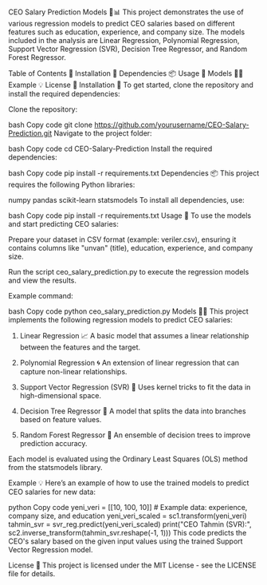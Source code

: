 CEO Salary Prediction Models 💼📊
This project demonstrates the use of various regression models to predict CEO salaries based on different features such as education, experience, and company size. The models included in the analysis are Linear Regression, Polynomial Regression, Support Vector Regression (SVR), Decision Tree Regressor, and Random Forest Regressor.

Table of Contents 📑
Installation 🔧
Dependencies 📦
Usage 🚀
Models 🧑‍🏫
Example 💡
License 📜
Installation 🔧
To get started, clone the repository and install the required dependencies:

Clone the repository:

bash
Copy code
git clone https://github.com/yourusername/CEO-Salary-Prediction.git
Navigate to the project folder:

bash
Copy code
cd CEO-Salary-Prediction
Install the required dependencies:

bash
Copy code
pip install -r requirements.txt
Dependencies 📦
This project requires the following Python libraries:

numpy
pandas
scikit-learn
statsmodels
To install all dependencies, use:

bash
Copy code
pip install -r requirements.txt
Usage 🚀
To use the models and start predicting CEO salaries:

Prepare your dataset in CSV format (example: veriler.csv), ensuring it contains columns like "unvan" (title), education, experience, and company size.

Run the script ceo_salary_prediction.py to execute the regression models and view the results.

Example command:

bash
Copy code
python ceo_salary_prediction.py
Models 🧑‍🏫
This project implements the following regression models to predict CEO salaries:

1. Linear Regression 📈
A basic model that assumes a linear relationship between the features and the target.

2. Polynomial Regression 🌀
An extension of linear regression that can capture non-linear relationships.

3. Support Vector Regression (SVR) 🔮
Uses kernel tricks to fit the data in high-dimensional space.

4. Decision Tree Regressor 🌳
A model that splits the data into branches based on feature values.

5. Random Forest Regressor 🌲
An ensemble of decision trees to improve prediction accuracy.

Each model is evaluated using the Ordinary Least Squares (OLS) method from the statsmodels library.

Example 💡
Here’s an example of how to use the trained models to predict CEO salaries for new data:

python
Copy code
yeni_veri = [[10, 100, 10]]  # Example data: experience, company size, and education
yeni_veri_scaled = sc1.transform(yeni_veri)
tahmin_svr = svr_reg.predict(yeni_veri_scaled)
print("CEO Tahmin (SVR):", sc2.inverse_transform(tahmin_svr.reshape(-1, 1)))
This code predicts the CEO's salary based on the given input values using the trained Support Vector Regression model.

License 📜
This project is licensed under the MIT License - see the LICENSE file for details.
